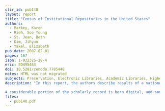 ```yaml
---
clir_id: pub140
layout: report
title: "Census of Institutional Repositories in the United States"
authors: 
  - Markey, Karen
  - Rieh, Soo Young
  - St. Jean, Beth
  - Kim, Jihyun
  - Yakel, Elizabeth
pub_date: 2007-02-01
pages: 167
isbn: 1-932326-28-4
eric: ED495463
doi: 10.5281/zenodo.7785448
notes: HTML was not migrated
subjects: Preservation, Electronic Libraries, Academic Libraries, Higher Education, Archives, Models, Scholarship, Surveys, Interviews, Intellectual Property, Library Services, Research Universities, Questionnaires, Users (Information), Librarians, Institutions, Information Dissemination
description: "In this report, the authors describe results of a nationwide census of institutional repositories in U.S. academic institutions. The census is one of several activities of the MIRACLE Project, an IMLS-funded research program based at the University of Michigan.

A considerable portion of the scholarly record is born digital, and some scholarship is produced in digital formats that have no physical, in-the-hand counterparts. The proliferation of digital scholarship raises serious and pressing issues about how to organize, access, and preserve it in perpetuity. The response of academic institutions has been to build and deploy institutional repositories (IRs) to manage the digital scholarship their learning communities produce."
files:
  - pub140.pdf
---
```

